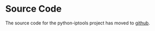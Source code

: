 # Source Code #

The source code for the python-iptools project has moved to [github](https://github.com/bd808/python-iptools).